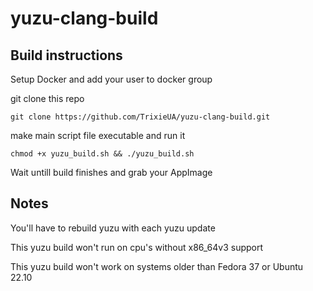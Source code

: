 # yuzu-clang-build

## Build instructions

Setup Docker and add your user to docker group

git clone this repo

`git clone https://github.com/TrixieUA/yuzu-clang-build.git`

make main script file executable and run it

`chmod +x yuzu_build.sh && ./yuzu_build.sh`

Wait untill build finishes and grab your AppImage

## Notes
You'll have to rebuild yuzu with each yuzu update

This yuzu build won't run on cpu's without x86_64v3 support

This yuzu build won't work on systems older than Fedora 37 or Ubuntu 22.10
